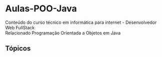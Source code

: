 # Aulas-POO-Java
Conteúdo do curso técnico em informática para internet - Desenvolvedor Web FullStack 
<br>Relacionado Programação Orientada a Objetos em Java</br>

<h2>Tópicos</h2> 

